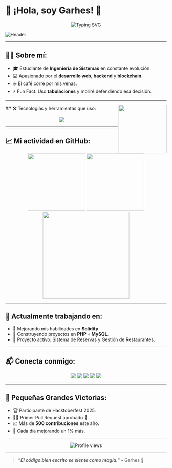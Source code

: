 # 👋 ¡Hola, soy Garhes! 🚀

<p align="center">
  <img src="https://readme-typing-svg.herokuapp.com?font=Fira+Code&size=30&pause=1000&center=true&vCenter=true&width=500&height=100&lines=Hola%2C+soy+Garhes.;Bienvenido+a+mi+GitHub!;Apasionado+por+el+desarrollo+y+la+innovaci%C3%B3n.🚀" alt="Typing SVG" />
</p>

![Header](https://capsule-render.vercel.app/api?type=waving&color=0:43C6AC,100:F8FFAE&height=250&section=header&text=¡Bienvenido!&fontSize=40&fontColor=ffffff)

---

## 👨‍💻 Sobre mí:

- 🎓 Estudiante de **Ingeniería de Sistemas** en constante evolución.
- 💻 Apasionado por el **desarrollo web**, **backend** y **blockchain**.
- ☕ El café corre por mis venas.
- ⚡ Fun Fact: Uso **tabulaciones** y moriré defendiendo esa decisión.

---
<img align="right" height="150" src="https://media.giphy.com/media/LmNwrBhejkK9EFP504/giphy.gif" />
## 🛠️ Tecnologías y herramientas que uso:

<p align="center">
  <img src="https://skillicons.dev/icons?i=html,css,javascript,python,php,mysql,solidity,git,github,vscode,linux" />
</p>

---

## 📈 Mi actividad en GitHub:

<div align="center">
  <img src="https://github-readme-stats.vercel.app/api?username=Garhes&show_icons=true&theme=react&hide_border=true" height="180"/>
  <img src="https://github-readme-streak-stats.herokuapp.com/?user=Garhes&theme=react" height="180"/>
  <img src="https://github-readme-activity-graph.vercel.app/graph?username=Garhes&radius=16&theme=react-dark" height="270"/>
</div>

---

## 🚀 Actualmente trabajando en:

- 🔭 Mejorando mis habilidades en **Solidity**.
- 🧩 Construyendo proyectos en **PHP + MySQL**.
- 🎯 Proyecto activo: Sistema de Reservas y Gestión de Restaurantes.

---

## 📬 Conecta conmigo:

<p align="center">
  <a href="https://instagram.com/jags_10"><img src="https://img.shields.io/badge/Instagram-E4405F?style=for-the-badge&logo=instagram&logoColor=white"></a>
  <a href="https://linkedin.com/in/johan-garcia"><img src="https://img.shields.io/badge/LinkedIn-0077B5?style=for-the-badge&logo=linkedin&logoColor=white"></a>
  <a href="https://discord.com/users/jags_10"><img src="https://img.shields.io/badge/Discord-5865F2?style=for-the-badge&logo=discord&logoColor=white"></a>
  <a href="https://twitter.com/Andrsga7209418"><img src="https://img.shields.io/badge/Twitter-1DA1F2?style=for-the-badge&logo=twitter&logoColor=white"></a>
  <a href="https://twitch.tv/Garhes"><img src="https://img.shields.io/badge/Twitch-9146FF?style=for-the-badge&logo=twitch&logoColor=white"></a>
</p>

---

## 🎯 Pequeñas Grandes Victorias:

- 🏆 Participante de Hacktoberfest 2025.
- 👨‍💻 Primer Pull Request aprobado 🚀.
- 📈 Más de **500 contribuciones** este año.
- 🌟 Cada día mejorando un 1% más.

---

<p align="center">
  <img src="https://komarev.com/ghpvc/?username=Garhes&label=Visitas&color=brightgreen" alt="Profile views" />
</p>

---

> **_"El código bien escrito se siente como magia."_** – Garhes 🔮
